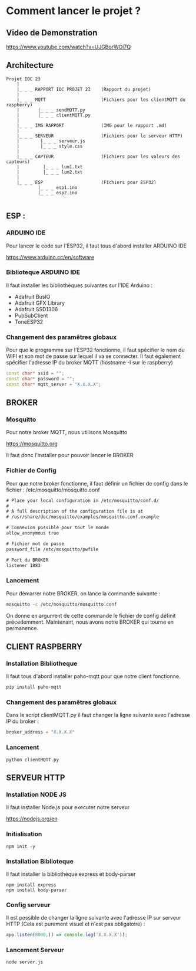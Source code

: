 # Comment lancer le projet ?

## Video de Demonstration 

https://www.youtube.com/watch?v=UJGBorWOi7Q

## Architecture 

```
Projet IOC 23
    |
    |_ _ _ RAPPORT IOC PROJET 23    (Rapport du projet)
    |
    |_ _ _ MQTT						(Fichiers pour les clientMQTT du raspberry)
    |       |_ _ _ sendMQTT.py
    |       |_ _ _ clientMQTT.py
    |
    |_ _ _ IMG RAPPORT			    (IMG pour le rapport .md)
    |
    |_ _ _ SERVEUR				    (Fichiers pour le serveur HTTP)
    |        |_ _ _ serveur.js
    |	     |_ _ _ style.css
    |
    |_ _ _ CAPTEUR					(Fichiers pour les valeurs des capteurs)
    |         |_ _ _ lum1.txt
    |         |_ _ _ lum2.txt
    |
    |_ _ _ ESP						(Fichiers pour ESP32)
            |_ _ _ esp1.ino
            |_ _ _ esp2.ino
   
```

## ESP : 

### ARDUINO IDE

Pour lancer le code sur l'ESP32, il faut tous d'abord installer ARDUINO IDE 

https://www.arduino.cc/en/software

### Biblioteque ARDUINO IDE

Il faut installer les bibliothèques suivantes sur l'IDE Arduino : 

* Adafruit BusIO
* Adafruit GFX Library
* Adafruit SSD1306 
* PubSubClient 
* ToneESP32

### Changement des paramêtres globaux 

Pour que le programme sur l'ESP32 fonctionne, il faut spécifier le nom du WIFI et son mot de passe sur lequel il va se connecter.
Il faut également spécifier l'adresse IP du broker MQTT
(hostname -I sur le raspberry)

```cpp
const char* ssid = "";
const char* password = "";
const char* mqtt_server = "X.X.X.X";
```

## BROKER 

### Mosquitto 

Pour notre broker MQTT, nous utilisons Mosquitto 

https://mosquitto.org

Il faut donc l'installer pour pouvoir lancer le BROKER

### Fichier de Config 

Pour que notre broker fonctionne, il faut définir un fichier de config dans le fichier : /etc/mosquitto/mosquitto.conf 

```txt 
# Place your local configuration in /etc/mosquitto/conf.d/
#
# A full description of the configuration file is at
# /usr/share/doc/mosquitto/examples/mosquitto.conf.example

# Connexion possible pour tout le monde
allow_anonymous true

# Fichier mot de passe
password_file /etc/mosquitto/pwfile

# Port du BROKER 
listener 1883
```

### Lancement  

Pour démarrer notre BROKER, on lance la commande suivante : 

```bash
mosquitto -c /etc/mosquitto/mosquitto.conf 
```

On donne en argument de cette commande le fichier de config définit précédemment. Maintenant, nous avons notre BROKER qui tourne en permanence.

## CLIENT RASPBERRY 

### Installation Bibliotheque 

Il faut tous d'abord installer paho-mqtt pour que notre client fonctionne.

```bash
pip install paho-mqtt
```
### Changement des paramêtres globaux 

Dans le script clientMQTT.py il faut changer la ligne suivante avec l'adresse IP du broker : 

```python
broker_address = "X.X.X.X"
```

### Lancement 

```shell 
python clientMQTT.py
```

## SERVEUR HTTP

### Installation NODE JS 

Il faut installer Node.js pour executer notre serveur

https://nodejs.org/en

### Initialisation

```shell 
npm init -y
```

### Installation Biblioteque 

Il faut installer la bibliothèque express et body-parser

```shell 
npm install express
npm install body-parser
```

### Config serveur 

Il est possible de changer la ligne suivante avec l'adresse IP sur serveur HTTP (Cela est purement visuel et n'est pas obligatoire) : 

```javascript 
app.listen(8000,() => console.log('X.X.X.X'));
```

### Lancement Serveur 

```shell 
node server.js
```
